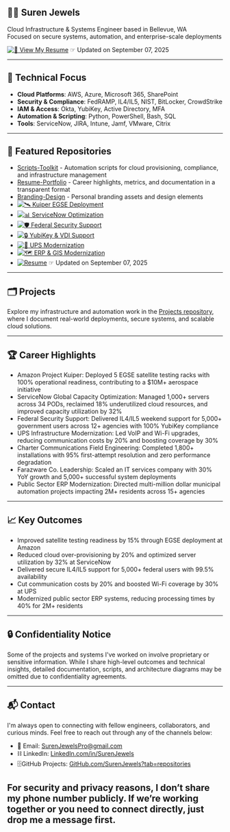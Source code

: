 ## 🗽🦅 Suren Jewels  

Cloud Infrastructure & Systems Engineer based in Bellevue, WA  
Focused on secure systems, automation, and enterprise-scale deployments

[![📄 View My Resume](https://img.shields.io/badge/Resume-View-blue)](https://github.com/Suren-Jewels/Resume-Portfolio/blob/main/SurenJewels_Resume.pdf) ☞ Updated on September 07, 2025

---

## 🎯 Technical Focus

- **Cloud Platforms**: AWS, Azure, Microsoft 365, SharePoint
- **Security & Compliance**: FedRAMP, IL4/IL5, NIST, BitLocker, CrowdStrike
- **IAM & Access**: Okta, YubiKey, Active Directory, MFA
- **Automation & Scripting**: Python, PowerShell, Bash, SQL
- **Tools**: ServiceNow, JIRA, Intune, Jamf, VMware, Citrix

---

## 📂 Featured Repositories

- [Scripts-Toolkit](https://github.com/Suren-Jewels/Scripts-Toolkit) - Automation scripts for cloud provisioning, compliance, and infrastructure management  
- [Resume-Portfolio](https://github.com/Suren-Jewels/Resume-Portfolio) - Career highlights, metrics, and documentation in a transparent format  
- [Branding-Design](https://github.com/Suren-Jewels/Branding-Design) - Personal branding assets and design elements
- [![🛰️ Kuiper EGSE Deployment](https://img.shields.io/badge/Kuiper%20EGSE-View%20Project-blue)](https://github.com/Suren-Jewels/Kuiper-EGSE-Deployment)
- [![📊 ServiceNow Optimization](https://img.shields.io/badge/ServiceNow-View%20Project-blue)](https://github.com/Suren-Jewels/ServiceNow-Capacity-Optimization)
- [![🛡️ Federal Security Support](https://img.shields.io/badge/Federal%20Support-View%20Project-blue)](https://github.com/Suren-Jewels/Federal-Security-Support)
- [![🔒 YubiKey & VDI Support](https://img.shields.io/badge/YubiKey%20%26%20VDI-View%20Project-blue)](https://github.com/Suren-Jewels/YubiKey-VDI-ServiceNow-Support)
- [![📡 UPS Modernization](https://img.shields.io/badge/UPS%20Modernization-View%20Project-blue)](https://github.com/Suren-Jewels/UPS-Infrastructure-Modernization)
- [![🗺️ ERP & GIS Modernization](https://img.shields.io/badge/ERP%20%26%20GIS-View%20Project-blue)](https://github.com/Suren-Jewels/ERP-GIS-Modernization)
- [![Resume](https://img.shields.io/badge/Resume-View-blue)](https://github.com/Suren-Jewels/Resume-Portfolio/blob/main/SurenJewels_Resume.pdf) ☞ Updated on September 07, 2025

---

## 🗂️ Projects

Explore my infrastructure and automation work in the [Projects repository](https://github.com/Suren-Jewels/Projects), where I document real-world deployments, secure systems, and scalable cloud solutions.

---

## 🏆 Career Highlights

- Amazon Project Kuiper: Deployed 5 EGSE satellite testing racks with 100% operational readiness, contributing to a $10M+ aerospace initiative
- ServiceNow Global Capacity Optimization: Managed 1,000+ servers across 34 PODs, reclaimed 18% underutilized cloud resources, and improved capacity utilization by 32%
- Federal Security Support: Delivered IL4/IL5 weekend support for 5,000+ government users across 12+ agencies with 100% YubiKey compliance
- UPS Infrastructure Modernization: Led VoIP and Wi-Fi upgrades, reducing communication costs by 20% and boosting coverage by 30%
- Charter Communications Field Engineering: Completed 1,800+ installations with 95% first-attempt resolution and zero performance degradation
- Farazware Co. Leadership: Scaled an IT services company with 30% YoY growth and 5,000+ successful system deployments
- Public Sector ERP Modernization: Directed multi-million dollar municipal automation projects impacting 2M+ residents across 15+ agencies

---

## 📈 Key Outcomes

- Improved satellite testing readiness by 15% through EGSE deployment at Amazon  
- Reduced cloud over-provisioning by 20% and optimized server utilization by 32% at ServiceNow  
- Delivered secure IL4/IL5 support for 5,000+ federal users with 99.5% availability  
- Cut communication costs by 20% and boosted Wi-Fi coverage by 30% at UPS  
- Modernized public sector ERP systems, reducing processing times by 40% for 2M+ residents

---

## 🔒 Confidentiality Notice

Some of the projects and systems I've worked on involve proprietary or sensitive information. While I share high-level outcomes and technical insights, detailed documentation, scripts, and architecture diagrams may be omitted due to confidentiality agreements.

---

## 📬 Contact

I'm always open to connecting with fellow engineers, collaborators, and curious minds. Feel free to reach out through any of the channels below:

- 📧 Email: [SurenJewelsPro@gmail.com](mailto:SurenJewelsPro@gmail.com)
- ⛓ LinkedIn: [LinkedIn.com/in/SurenJewels](https://linkedin.com/in/SurenJewels)
- 🗄️GitHub Projects: [GitHub.com/SurenJewels?tab=repositories](https://github.com/SurenJewels?tab=repositories)

For security and privacy reasons, I don’t share my phone number publicly. If we’re working together or you need to connect directly, just drop me a message first.
---
